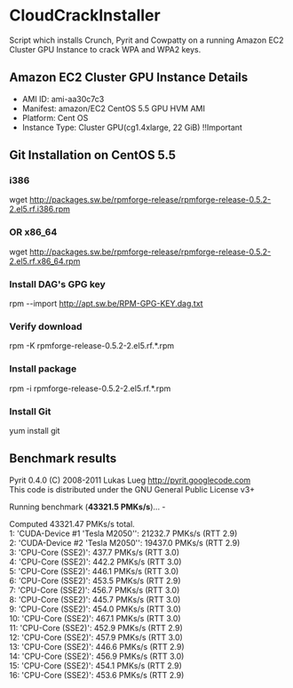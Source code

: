 # CloudCrackInstaller

Script which installs Crunch, Pyrit and Cowpatty on a running Amazon EC2 Cluster GPU Instance to crack WPA and WPA2 keys.


## Amazon EC2 Cluster GPU Instance Details

* AMI ID: ami-aa30c7c3
* Manifest: amazon/EC2 CentOS 5.5 GPU HVM AMI
* Platform: Cent OS
* Instance Type: Cluster GPU(cg1.4xlarge, 22 GiB) !!Important

## Git Installation on CentOS 5.5

### i386  
wget http://packages.sw.be/rpmforge-release/rpmforge-release-0.5.2-2.el5.rf.i386.rpm

### OR x86_64  
wget http://packages.sw.be/rpmforge-release/rpmforge-release-0.5.2-2.el5.rf.x86_64.rpm


### Install DAG's GPG key  
rpm --import http://apt.sw.be/RPM-GPG-KEY.dag.txt


### Verify download  
rpm -K rpmforge-release-0.5.2-2.el5.rf.*.rpm


### Install package  
rpm -i rpmforge-release-0.5.2-2.el5.rf.*.rpm


### Install Git  
yum install git

## Benchmark results
Pyrit 0.4.0 (C) 2008-2011 Lukas Lueg http://pyrit.googlecode.com  
This code is distributed under the GNU General Public License v3+  
  
Running benchmark (**43321.5 PMKs/s**)... -  

Computed 43321.47 PMKs/s total.  
1: 'CUDA-Device #1 'Tesla M2050'': 21232.7 PMKs/s (RTT 2.9)  
2: 'CUDA-Device #2 'Tesla M2050'': 19437.0 PMKs/s (RTT 2.9)  
3: 'CPU-Core (SSE2)': 437.7 PMKs/s (RTT 3.0)  
4: 'CPU-Core (SSE2)': 442.2 PMKs/s (RTT 3.0)  
5: 'CPU-Core (SSE2)': 446.1 PMKs/s (RTT 3.0)  
6: 'CPU-Core (SSE2)': 453.5 PMKs/s (RTT 2.9)  
7: 'CPU-Core (SSE2)': 456.7 PMKs/s (RTT 3.0)  
8: 'CPU-Core (SSE2)': 445.7 PMKs/s (RTT 3.0)  
9: 'CPU-Core (SSE2)': 454.0 PMKs/s (RTT 3.0)  
10: 'CPU-Core (SSE2)': 467.1 PMKs/s (RTT 3.0)  
11: 'CPU-Core (SSE2)': 452.9 PMKs/s (RTT 2.9)  
12: 'CPU-Core (SSE2)': 457.9 PMKs/s (RTT 3.0)  
13: 'CPU-Core (SSE2)': 446.6 PMKs/s (RTT 2.9)  
14: 'CPU-Core (SSE2)': 456.9 PMKs/s (RTT 3.0)  
15: 'CPU-Core (SSE2)': 454.1 PMKs/s (RTT 2.9)  
16: 'CPU-Core (SSE2)': 453.6 PMKs/s (RTT 2.9)
